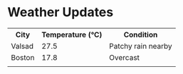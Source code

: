 # Weather Updates

<!-- WEATHER-UPDATE-START -->
<table><tr><th>City</th><th>Temperature (°C)</th><th>Condition</th></tr><tr><td>Valsad</td><td>27.5</td><td>Patchy rain nearby</td></tr><tr><td>Boston</td><td>17.8</td><td>Overcast</td></tr><tr><td></td><td></td><td></td></tr></table>
<!-- WEATHER-UPDATE-END -->
